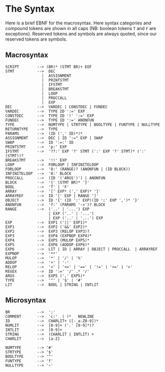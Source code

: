 The Syntax
==========

Here is a brief EBNF for the macrosyntax.  Here syntax categories and compound tokens are shown in all 
caps (NB: boolean tokens `T` and `F` are exceptions). Reserved tokens and symbols are always quoted, 
since our reserved tokens are symbols.  



Macrosyntax
-----------

    SCRIPT        --> (BR)* (STMT BR)+ EOF
    STMT          -->  DEC 
                    |  ASSIGNMENT
                    |  PRINTSTMT
                    |  IFSTMT
                    |  BREAKSTMT
                    |  LOOP
                    |  PROCCALL
                    |  EXP
    DEC           -->  VARDEC | CONSTDEC | FUNDEC
    VARDEC        -->  TYPE ID ':=' EXP 
    CONSTDEC      -->  TYPE ID '!' ':=' EXP 
    FUNDEC        -->  TYPE ID ':=' ANONFUN
    TYPE          -->  NUMTYPE | STRTYPE | BOOLTYPE | FUNTYPE | NULLTYPE
    RETURNTYPE    -->  TYPE
    PARAMS        -->  (ID (',' ID)*)*
    ASSIGNMENT    -->  DEC | ID ':=" EXP | SWAP
    SWAP          -->  ID ':=:' ID
    PRINTSTMT     -->  'p:' EXP
    IFSTMT        -->  '??:' EXP '?' STMT (':' EXP '?' STMT)* (':' (STMT))? 
    BREAKSTMT     -->  '!!' EXP
    LOOP          -->  FORLOOP | INFINITELOOP
    FORLOOP       -->  '8:' (RANGE)? (ANONFUN | (ID BLOCK))
    INFINITELOOP  -->  '8:' BLOCK
    PROCCALL      -->  (ID '('ARGS')') | ANONFUN
    BLOCK         -->  '{' (STMT BR)* '}'
    BOOL          -->  'T' | 'F'
    ARRAY         -->  '[' EXP* (',' EXP)* ']'
    ARRAYREF      -->  ID '[' EXP | RANGE ']'
    OBJECT        -->  ID '{' (ID ':' EXP)(ID ':' EXP ',')* '}'
    ANONFUN       -->  'f:' (PARAMS '->')? BLOCK
    RANGE         -->  ('..' | '...') EXP 
                       | EXP ('..' | '...')
                       | EXP ('..' | '...') EXP
    EXP           -->  EXP1 ('||' EXP1)*
    EXP1          -->  EXP2 ('&&' EXP2)* 
    EXP2          -->  EXP3 (RELOP EXP3)?
    EXP3          -->  EXP4 (EXPNOP EXP4)*
    EXP4          -->  EXP5 (MULOP EXP5)*
    EXP5          -->  EXP6 (ADDOP EXP6)*
    EXP6          -->  LIT | ID | ARRAY | OBJECT | PROCCALL  | ARRAYREF     
    EXPNOP        -->  '**'
    MULOP         -->  '*' | '/' | '%' 
    ADDOP         -->  '+' | '-'
    RELOP         -->  '<' | '<=' | '==' | '!=' | '>=' | '>' 
    REGEX         -->  ID ':=' '/' .* '/'
    ARGS          -->  EXP5 (',' EXP5)*
    TYPE          -->  '^' | '$' | '#' 
    LIT           -->  BOOL | STRING | INTLIT

    
    
Microsyntax
-----------

    BR            -->  ';'
    COMMENT       -->  'c:'  ( )*   NEWLINE
    ID            -->  CHARLIT+ ([-_a-Z0-9])*
    NUMLIT        -->  [0-9]+ ('.' [0-9]*)?
    INTLIT        -->  [0-9]+
    STRING        -->  (CHARLIT | INTLIT) +
    CHARLIT       -->  [a-Z]
    
    NUMTYPE       --> '#'
    STRTYPE       --> '$'
    BOOLTYPE      --> '^'
    FUNTYPE       --> 'f'
    NULLTYPE      --> '~'

